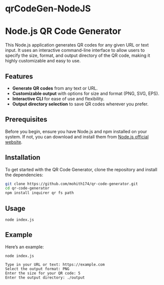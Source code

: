 # qrCodeGen-NodeJS

# Node.js QR Code Generator

This Node.js application generates QR codes for any given URL or text input. It uses an interactive command-line interface to allow users to specify the size, format, and output directory of the QR code, making it highly customizable and easy to use.

## Features

- **Generate QR codes** from any text or URL.
- **Customizable output** with options for size and format (PNG, SVG, EPS).
- **Interactive CLI** for ease of use and flexibility.
- **Output directory selection** to save QR codes wherever you prefer.

## Prerequisites

Before you begin, ensure you have Node.js and npm installed on your system. If not, you can download and install them from [Node.js official website](https://nodejs.org/).

## Installation

To get started with the QR Code Generator, clone the repository and install the dependencies:

```bash
git clone https://github.com/mohith174/qr-code-generator.git
cd qr-code-generator
npm install inquirer qr fs path
```

## Usage

```node index.js```

## Example
Here’s an example:

```node index.js```

```
Type in your URL or text: https://example.com
Select the output format: PNG
Enter the size for your QR code: 5
Enter the output directory: ./output
```



